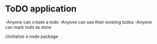 # ToDO application

-Anyone can create a todo 
-Anyone can see their existing todos
-Anyone can mark todo as done


//initialize a node package